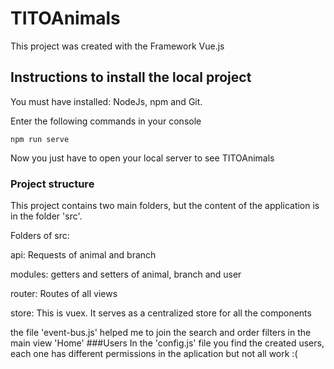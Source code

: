 # TITOAnimals

This project was created with the Framework Vue.js
## Instructions to install the local project
You must have installed: NodeJs, npm and Git.

Enter the following commands in your console
```
npm run serve
```
Now you just have to open your local server to see TITOAnimals
### Project structure
This project contains two main folders, but the content of the application is in the folder
'src'.

Folders of src:

api: Requests of animal and branch

modules: getters and setters of animal, branch and user

router: Routes of all views

store: This is vuex. It serves as a centralized store for all the components

the file 'event-bus.js' helped me to join the search and order filters in the main view 'Home'
###Users 
In the 'config.js' file you find the created users, 
each one has different permissions in the aplication but not all work :(

